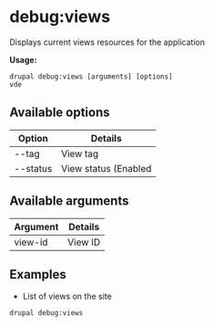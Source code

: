 # debug:views
Displays current views resources for the application

**Usage:**
```
drupal debug:views [arguments] [options]
vde
```

## Available options
Option | Details
-------|-------------
--tag | View tag
--status | View status (Enabled|Disabled)

## Available arguments
Argument | Details
---------|-------------
view-id | View ID

## Examples
* List of views on the site
```
drupal debug:views
```
